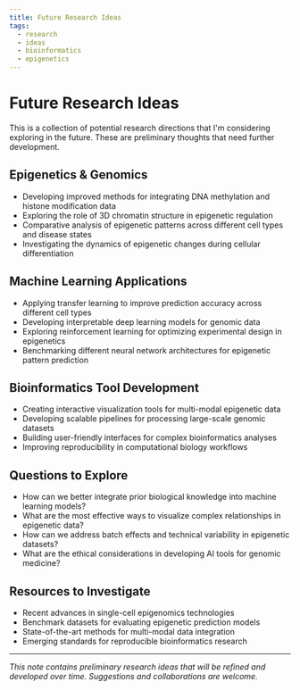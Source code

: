 ```yaml
---
title: Future Research Ideas
tags:
  - research
  - ideas
  - bioinformatics
  - epigenetics
---
```


# Future Research Ideas

This is a collection of potential research directions that I'm considering exploring in the future. These are preliminary thoughts that need further development.

## Epigenetics & Genomics

- Developing improved methods for integrating DNA methylation and histone modification data
- Exploring the role of 3D chromatin structure in epigenetic regulation
- Comparative analysis of epigenetic patterns across different cell types and disease states
- Investigating the dynamics of epigenetic changes during cellular differentiation

## Machine Learning Applications

- Applying transfer learning to improve prediction accuracy across different cell types
- Developing interpretable deep learning models for genomic data
- Exploring reinforcement learning for optimizing experimental design in epigenetics
- Benchmarking different neural network architectures for epigenetic pattern prediction

## Bioinformatics Tool Development

- Creating interactive visualization tools for multi-modal epigenetic data
- Developing scalable pipelines for processing large-scale genomic datasets
- Building user-friendly interfaces for complex bioinformatics analyses
- Improving reproducibility in computational biology workflows

## Questions to Explore

- How can we better integrate prior biological knowledge into machine learning models?
- What are the most effective ways to visualize complex relationships in epigenetic data?
- How can we address batch effects and technical variability in epigenetic datasets?
- What are the ethical considerations in developing AI tools for genomic medicine?

## Resources to Investigate

- Recent advances in single-cell epigenomics technologies
- Benchmark datasets for evaluating epigenetic prediction models
- State-of-the-art methods for multi-modal data integration
- Emerging standards for reproducible bioinformatics research

---

*This note contains preliminary research ideas that will be refined and developed over time. Suggestions and collaborations are welcome.* 